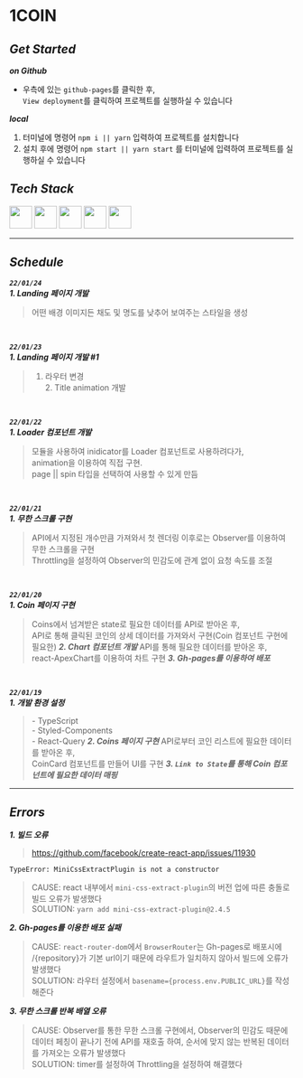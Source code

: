 # 1COIN

## _Get Started_

***on Github***
- 우측에 있는 `github-pages`를 클릭한 후,<br>`View deployment`를 클릭하여 프로젝트를 실행하실 수 있습니다

***local***
1. 터미널에 명령어 `npm i || yarn` 입력하여 프로젝트를 설치합니다<br>
2. 설치 후에 명령어 `npm start || yarn start` 를 터미널에 입력하여 프로젝트를 실행하실 수 있습니다<br>

## _Tech Stack_

<div>
  <img width="40" height="40" src="https://user-images.githubusercontent.com/82315118/146652190-f113fe0f-6432-481e-9c9b-b1869ddc67c7.png">
  <img width="40" height="40" src="https://user-images.githubusercontent.com/82315118/146652259-5c3b7a73-854c-40cc-bedd-f9a36f7ba664.png">
  <img width="40" height="40" src="https://user-images.githubusercontent.com/82315118/148469158-5150ccf7-c857-4fa6-90ee-4d22fc4ffd6c.png">
  <img width="40" height="40" src="https://user-images.githubusercontent.com/82315118/148469221-20b4777f-0cef-46ee-95d7-ac0dffa02962.png">
  <img width="40" height="40" src="https://user-images.githubusercontent.com/82315118/149559684-58c1a848-c0e2-401e-acf7-ae3b419769ff.png">
</div>

<hr>

## _Schedule_

***`22/01/24`***<br>
***1. Landing 페이지 개발***
> 어떤 배경 이미지든 채도 및 명도를 낮추어 보여주는 스타일을 생성
<br>

***`22/01/23`***<br>
***1. Landing 페이지 개발 #1***
> 1. 라우터 변경<br>2. Title animation 개발
<br>

***`22/01/22`***<br>
***1. Loader 컴포넌트 개발***
> 모듈을 사용하여 inidicator를 Loader 컴포넌트로 사용하려다가,<br>animation을 이용하여 직접 구현.<br>page || spin 타입을 선택하여 사용할 수 있게 만듬
<br>

***`22/01/21`***<br>
***1. 무한 스크롤 구현***
> API에서 지정된 개수만큼 가져와서 첫 렌더링 이후로는 Observer를 이용하여 무한 스크롤을 구현<br>Throttling을 설정하여 Observer의 민감도에 관계 없이 요청 속도를 조절
<br>

***`22/01/20`***<br>
***1. Coin 페이지 구현***
> Coins에서 넘겨받은 state로 필요한 데이터를 API로 받아온 후,<br>API로 통해 클릭된 코인의 상세 데이터를 가져와서 구현(Coin 컴포넌트 구현에 필요한)
***2. Chart 컴포넌트 개발***
> API를 통해 필요한 데이터를 받아온 후, <br>react-ApexChart를 이용하여 차트 구현
***3. Gh-pages를 이용하여 배포***
<br>

***`22/01/19`***<br>
***1. 개발 환경 설정***
>\- TypeScript<br>- Styled-Components<br>- React-Query
***2. Coins 페이지 구현***
> API로부터 코인 리스트에 필요한 데이터를 받아온 후,<br>CoinCard 컴포넌트를 만들어 UI를 구현
***3. `Link to State`를 통해 Coin 컴포넌트에 필요한 데이터 매핑***

<hr>

## _Errors_

***1. 빌드 오류***
> https://github.com/facebook/create-react-app/issues/11930

```
TypeError: MiniCssExtractPlugin is not a constructor
```
> CAUSE: react 내부에서 `mini-css-extract-plugin`의 버전 업에 따른 충돌로 빌드 오류가 발생했다<br>
> SOLUTION: `yarn add mini-css-extract-plugin@2.4.5`

***2. Gh-pages를 이용한 배포 실패***
> CAUSE: `react-router-dom`에서 `BrowserRouter`는 Gh-pages로 배포시에 /{repository}가 기본 url이기 때문에 라우트가 일치하지 않아서 빌드에 오류가 발생했다<br>
> SOLUTION: 라우터 설정에서 `basename={process.env.PUBLIC_URL}`를 작성해준다

***3. 무한 스크롤 반복 배열 오류***
> CAUSE: Observer를 통한 무한 스크롤 구현에서, Observer의 민감도 때문에 데이터 페칭이 끝나기 전에 API를 재호출 하여, 순서에 맞지 않는 반복된 데이터를 가져오는 오류가 발생했다<br>
> SOLUTION: timer를 설정하여 Throttling을 설정하여 해결했다